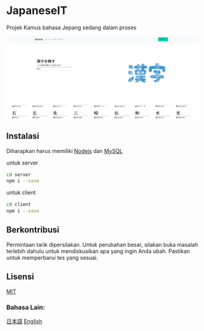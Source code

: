 # JapaneseIT

Projek Kamus bahasa Jepang sedang dalam proses

![home page](https://github.com/InsiderJanggo/japaneseit/blob/main/assets/homepage.png)

## Instalasi

Diharapkan harus memiliki [Nodejs](https://nodejs.org) dan [MySQL](https://www.mysql.com)

untuk server
```bash
cd server
npm i --save
```
untuk client
```bash
cd client
npm i --save
```

## Berkontribusi
Permintaan tarik dipersilakan. Untuk perubahan besar, silakan buka masalah terlebih dahulu untuk mendiskusikan apa yang ingin Anda ubah.
Pastikan untuk memperbarui tes yang sesuai.

## Lisensi
[MIT](https://choosealicense.com/licenses/mit/)

### Bahasa Lain: 
[日本語](https://github.com/InsiderJanggo/japaneseit/blob/main/Readme/jp.md)
[English](https://github.com/InsiderJanggo/japaneseit/blob/main/README.md)
